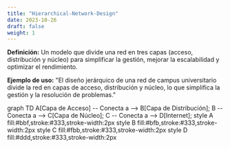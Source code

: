 ```yaml
---
title: "Hierarchical-Network-Design"
date: 2023-10-26
draft: false
weight: 1
---
```


**Definición:** Un modelo que divide una red en tres capas (acceso, distribución y núcleo) para simplificar la gestión, mejorar la escalabilidad y optimizar el rendimiento.

**Ejemplo de uso:** "El diseño jerárquico de una red de campus universitario divide la red en capas de acceso, distribución y núcleo, lo que simplifica la gestión y la resolución de problemas."

graph TD
    A[Capa de Acceso] -- Conecta a --> B[Capa de Distribución];
    B -- Conecta a --> C[Capa de Núcleo];
    C -- Conecta a --> D[Internet];
    style A fill:#bbf,stroke:#333,stroke-width:2px
    style B fill:#bfb,stroke:#333,stroke-width:2px
    style C fill:#fbb,stroke:#333,stroke-width:2px
    style D fill:#ddd,stroke:#333,stroke-width:2px
